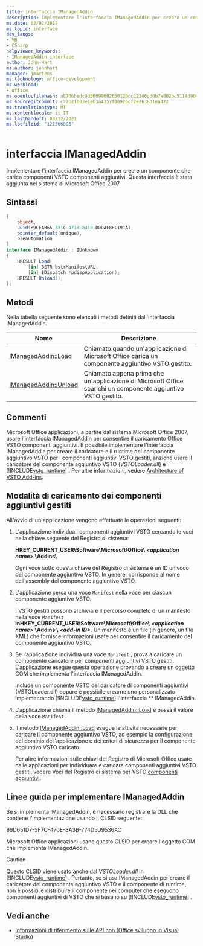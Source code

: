```yaml
---
title: interfaccia IManagedAddin
description: Implementare l'interfaccia IManagedAddin per creare un componente che carica i componenti VSTO componenti aggiuntivi.
ms.date: 02/02/2017
ms.topic: interface
dev_langs:
- VB
- CSharp
helpviewer_keywords:
- IManagedAddin interface
author: John-Hart
ms.author: johnhart
manager: jmartens
ms.technology: office-development
ms.workload:
- office
ms.openlocfilehash: a8706bedc9d56099602650120dc12146cd0b7a802bc5114d90f6953db3a14b17
ms.sourcegitcommit: c72b2f603e1eb3a4157f00926df2e263831ea472
ms.translationtype: MT
ms.contentlocale: it-IT
ms.lasthandoff: 08/12/2021
ms.locfileid: "121366095"
---
```

# <a name="imanagedaddin-interface"></a>interfaccia IManagedAddin
  Implementare l'interfaccia IManagedAddin per creare un componente che carica componenti VSTO componenti aggiuntivi. Questa interfaccia è stata aggiunta nel sistema di Microsoft Office 2007.

## <a name="syntax"></a>Sintassi

```csharp
[
    object,
    uuid(B9CEAB65-331C-4713-8410-DDDAF8EC191A),
    pointer_default(unique),
    oleautomation
]
interface IManagedAddin : IUnknown
{
    HRESULT Load(
        [in] BSTR bstrManifestURL,
        [in] IDispatch *pdispApplication);
    HRESULT Unload();
};
```

## <a name="methods"></a>Metodi
 Nella tabella seguente sono elencati i metodi definiti dall'interfaccia IManagedAddin.

|Nome|Descrizione|
|----------|-----------------|
|[IManagedAddin::Load](../vsto/imanagedaddin-load.md)|Chiamato quando un'applicazione di Microsoft Office carica un componente aggiuntivo VSTO gestito.|
|[IManagedAddin::Unload](../vsto/imanagedaddin-unload.md)|Chiamato appena prima che un'applicazione di Microsoft Office scarichi un componente aggiuntivo VSTO gestito.|

## <a name="remarks"></a>Commenti
 Microsoft Office applicazioni, a partire dal sistema Microsoft Office 2007, usare l'interfaccia IManagedAddin per consentire il caricamento Office VSTO componenti aggiuntivi. È possibile implementare l'interfaccia IManagedAddin per creare il caricatore e il runtime del componente aggiuntivo VSTO per i componenti aggiuntivi VSTO gestiti, anziché usare il caricatore del componente aggiuntivo VSTO (*VSTOLoader.dll*) e [!INCLUDE[vsto_runtime](../vsto/includes/vsto-runtime-md.md)] . Per altre informazioni, vedere [Architecture of VSTO Add-ins](../vsto/architecture-of-vsto-add-ins.md).

## <a name="how-managed-add-ins-are-loaded"></a>Modalità di caricamento dei componenti aggiuntivi gestiti
 All'avvio di un'applicazione vengono effettuate le operazioni seguenti:

1. L'applicazione individua i componenti aggiuntivi VSTO cercando le voci nella chiave seguente del Registro di sistema:

    **HKEY_CURRENT_USER\Software\Microsoft\Office\\ *\<application name>* \Addins\\**

    Ogni voce sotto questa chiave del Registro di sistema è un ID univoco del componente aggiuntivo VSTO. In genere, corrisponde al nome dell'assembly del componente aggiuntivo VSTO.

2. L'applicazione cerca una voce `Manifest` nella voce per ciascun componente aggiuntivo VSTO.

    I VSTO gestiti possono archiviare il percorso completo di un manifesto nella voce `Manifest` **inHKEY_CURRENT_USER\Software\Microsoft\Office\\ _\<application name>_ \Addins \\ _\<add-in ID>_**. Un manifesto è un file (in genere, un file XML) che fornisce informazioni usate per consentire il caricamento del componente aggiuntivo VSTO.

3. Se l'applicazione individua una voce `Manifest` , prova a caricare un componente caricatore per componenti aggiuntivi VSTO gestiti. L'applicazione esegue questa operazione provando a creare un oggetto COM che implementa l'interfaccia IManagedAddin.

    include un componente VSTO del caricatore di componenti aggiuntivi (VSTOLoader.dll) oppure è possibile crearne uno personalizzato implementando [!INCLUDE[vsto_runtime](../vsto/includes/vsto-runtime-md.md)] l'interfaccia ** IManagedAddin.

4. L'applicazione chiama il metodo [IManagedAddin::Load](../vsto/imanagedaddin-load.md) e passa il valore della voce `Manifest` .

5. Il metodo [IManagedAddin::Load](../vsto/imanagedaddin-load.md) esegue le attività necessarie per caricare il componente aggiuntivo VSTO, ad esempio la configurazione del dominio dell'applicazione e dei criteri di sicurezza per il componente aggiuntivo VSTO caricato.

   Per altre informazioni sulle chiavi del Registro di Microsoft Office usate dalle applicazioni per individuare e caricare componenti aggiuntivi VSTO gestiti, vedere Voci del Registro di sistema per VSTO [componenti aggiuntivi](../vsto/registry-entries-for-vsto-add-ins.md).

## <a name="guidance-to-implement-imanagedaddin"></a>Linee guida per implementare IManagedAddin
 Se si implementa IManagedAddin, è necessario registrare la DLL che contiene l'implementazione usando il CLSID seguente:

 99D651D7-5F7C-470E-8A3B-774D5D9536AC

 Microsoft Office applicazioni usano questo CLSID per creare l'oggetto COM che implementa IManagedAddin.

> [!CAUTION]
> Questo CLSID viene usato anche dal *VSTOLoader.dll* in [!INCLUDE[vsto_runtime](../vsto/includes/vsto-runtime-md.md)] . Pertanto, se si usa IManagedAddin per creare il caricatore del componente aggiuntivo VSTO e il componente di runtime, non è possibile distribuire il componente nei computer che eseguono componenti aggiuntivi di VSTO che si basano su [!INCLUDE[vsto_runtime](../vsto/includes/vsto-runtime-md.md)] .

## <a name="see-also"></a>Vedi anche
- [Informazioni di riferimento sulle API non &#40;Office sviluppo in Visual Studio&#41;](../vsto/unmanaged-api-reference-office-development-in-visual-studio.md)
